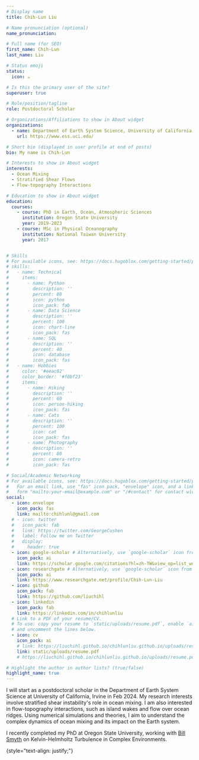 ```yaml
---
# Display name
title: Chih-Lun Liu

# Name pronunciation (optional)
name_pronunciation: 

# Full name (for SEO)
first_name: Chih-Lun
last_name: Liu

# Status emoji
status:
  icon: ☕️

# Is this the primary user of the site?
superuser: true

# Role/position/tagline
role: Postdoctoral Scholar

# Organizations/Affiliations to show in About widget
organizations:
  - name: Department of Earth System Science, University of California, Irvine
    url: https://www.ess.uci.edu/

# Short bio (displayed in user profile at end of posts)
bio: My name is Chih-Lun

# Interests to show in About widget
interests:
  - Ocean Mixing
  - Stratified Shear Flows
  - Flow-topography Interactions

# Education to show in About widget
education:
  courses:
    - course: PhD in Earth, Ocean, Atmospheric Sciences
      institution: Oregon State University
      year: 2019-2023
    - course: MSc in Physical Oceanography
      institution: National Taiwan University
      year: 2017


# Skills
# For available icons, see: https://docs.hugoblox.com/getting-started/page-builder/#icons
# skills:
#   - name: Technical
#     items:
#       - name: Python
#         description: ''
#         percent: 80
#         icon: python
#         icon_pack: fab
#       - name: Data Science
#         description: ''
#         percent: 100
#         icon: chart-line
#         icon_pack: fas
#       - name: SQL
#         description: ''
#         percent: 40
#         icon: database
#         icon_pack: fas
#   - name: Hobbies
#     color: '#eeac02'
#     color_border: '#f0bf23'
#     items:
#       - name: Hiking
#         description: ''
#         percent: 60
#         icon: person-hiking
#         icon_pack: fas
#       - name: Cats
#         description: ''
#         percent: 100
#         icon: cat
#         icon_pack: fas
#       - name: Photography
#         description: ''
#         percent: 80
#         icon: camera-retro
#         icon_pack: fas

# Social/Academic Networking
# For available icons, see: https://docs.hugoblox.com/getting-started/page-builder/#icons
#   For an email link, use "fas" icon pack, "envelope" icon, and a link in the
#   form "mailto:your-email@example.com" or "/#contact" for contact widget.
social:
  - icon: envelope
    icon_pack: fas
    link: mailto:chihlunl@gmail.com
  # - icon: twitter
  #   icon_pack: fab
  #   link: https://twitter.com/GeorgeCushen
  #   label: Follow me on Twitter
  #   display:
  #     header: true
  - icon: google-scholar # Alternatively, use `google-scholar` icon from `ai` icon pack
    icon_pack: ai
    link: https://scholar.google.com/citations?hl=zh-TW&view_op=list_works&authuser=1&gmla=AH70aAUKyGVrtvFnMIUdBOyhwzOGYCxYeli9liEqcF5huj9d5Jr97JAYet-4klqlQlK0dTdRdzu06hQ_ml1hiSHp_FI&user=wmBJ5_cAAAAJ
  - icon: researchgate # Alternatively, use `google-scholar` icon from `ai` icon pack
    icon_pack: ai
    link: https://www.researchgate.net/profile/Chih-Lun-Liu
  - icon: github
    icon_pack: fab
    link: https://github.com/liuchihl
  - icon: linkedin
    icon_pack: fab
    link: https://linkedin.com/in/chihlunliu
  # Link to a PDF of your resume/CV.
  # To use: copy your resume to `static/uploads/resume.pdf`, enable `ai` icons in `params.yaml`,
  # and uncomment the lines below.
  - icon: cv
    icon_pack: ai
    # link: https://liuchihl.github.io/chihlunliu.github.io/uploads/resume.pdf
    link: static/uploads/resume.pdf
    # https://liuchihl.github.io/chihlunliu.github.io/uploads/resume.pdf

# Highlight the author in author lists? (true/false)
highlight_name: true
---
```

I will start as a postdoctoral scholar in the Department of Earth System Science at University of California, Irvine in Feb 2024. My research interests involve stratified shear instability's role in ocean mixing. I am also interested in flow-topography interactions, such as island wakes and flow over ocean ridges. Using numerical simulations and theories, I aim to understand the complex dynamics of ocean mixing and its impact on the Earth system.

I recently completed my PhD at Oregon State University, working with [Bill Smyth](https://blogs.oregonstate.edu/salty/) on Kelvin-Helmholtz Turbulence in Complex Environments. 

{style="text-align: justify;"}
